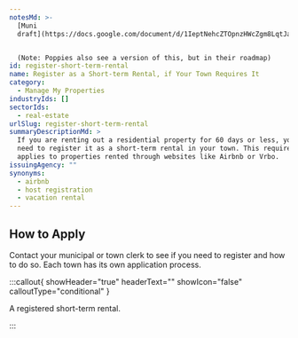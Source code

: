 ```yaml
---
notesMd: >-
  [Muni
  draft](https://docs.google.com/document/d/1IeptNehcZTOpnzHWcZgm8LqtJaYqraxWHqH9f1yoZN4/edit?usp=sharing)


  (Note: Poppies also see a version of this, but in their roadmap)
id: register-short-term-rental
name: Register as a Short-term Rental, if Your Town Requires It
category:
  - Manage My Properties
industryIds: []
sectorIds:
  - real-estate
urlSlug: register-short-term-rental
summaryDescriptionMd: >
  If you are renting out a residential property for 60 days or less, you may
  need to register it as a short-term rental in your town. This requirement also
  applies to properties rented through websites like Airbnb or Vrbo.
issuingAgency: ""
synonyms:
  - airbnb
  - host registration
  - vacation rental
---
```


## How to Apply

Contact your municipal or town clerk to see if you need to register and how to do so. Each town has its own application process.

:::callout{ showHeader="true" headerText="" showIcon="false" calloutType="conditional" }

A registered short-term rental.

:::
